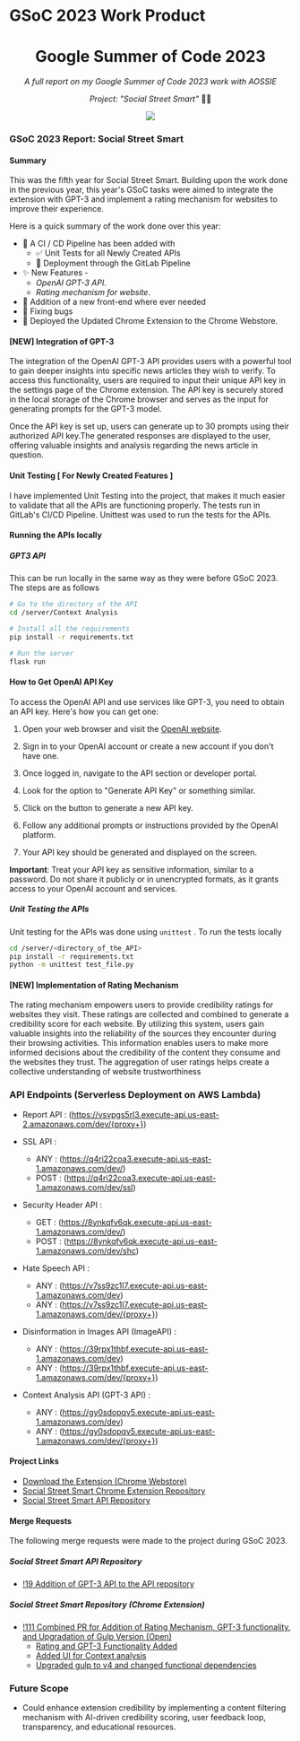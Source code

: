 # GSoC 2023 Work Product

<h1 align="center">Google Summer of Code 2023 </h1>

<p align="center"><i>A full report on my Google Summer of Code 2023 work with AOSSIE</i></p>
<p align="center"><i>Project: "Social Street Smart" </i>  👨‍💻</p>



<p align="center">
  <img src="https://i.imgur.com/fF5RFGo.png" />
</p>

### GSoC 2023 Report: Social Street Smart


#### Summary

This was the fifth year for Social Street Smart. Building upon the work done in the previous year, this year's GSoC tasks were aimed to integrate the extension with GPT-3 and implement a rating mechanism for websites to improve their experience. 

Here is a quick summary of the work done over this year:

- :construction_worker: A CI / CD Pipeline has been added with
  - :white_check_mark: Unit Tests for all Newly Created APIs 
  - 🚀 Deployment through the GitLab Pipeline
- :sparkles: New Features -
	-  *OpenAI GPT-3 API*.
	-  *Rating mechanism for website*.
- :bento: Addition of a new front-end where ever needed
- :bug: Fixing bugs 
- :rocket: Deployed the Updated Chrome Extension to the Chrome Webstore.

#### [NEW] Integration of GPT-3 

The integration of the OpenAI GPT-3 API provides users with a powerful tool to gain deeper insights into specific news articles they wish to verify. To access this functionality, users are required to input their unique API key in the settings page of the Chrome extension. The API key is securely stored in the local storage of the Chrome browser and serves as the input for generating prompts for the GPT-3 model.

Once the API key is set up, users can generate up to 30 prompts using their authorized API key.The generated responses are displayed to the user, offering valuable insights and analysis regarding the news article in question. 



#### Unit Testing [ For Newly Created Features ]

I have implemented Unit Testing into the project, that makes it much easier to validate that all the APIs are functioning properly. The tests run in GitLab's CI/CD Pipeline. Unittest was used to run the tests for the APIs.



#### Running the APIs locally

##### GPT3 API

This can be run locally in the same way as they were before GSoC 2023. The steps are as follows

```bash
# Go to the directory of the API
cd /server/Context Analysis

# Install all the requirements
pip install -r requirements.txt

# Run the server
flask run
```
#### How to Get OpenAI API Key

To access the OpenAI API and use services like GPT-3, you need to obtain an API key. Here's how you can get one:

1. Open your web browser and visit the [OpenAI website](https://openai.com/).

2. Sign in to your OpenAI account or create a new account if you don't have one.

3. Once logged in, navigate to the API section or developer portal.

4. Look for the option to "Generate API Key" or something similar.

5. Click on the button to generate a new API key.

6. Follow any additional prompts or instructions provided by the OpenAI platform.

7. Your API key should be generated and displayed on the screen.

**Important**: Treat your API key as sensitive information, similar to a password. Do not share it publicly or in unencrypted formats, as it grants access to your OpenAI account and services.


##### Unit Testing the APIs

Unit testing for the APIs was done using `unittest` . 
To run the tests locally

```bash
cd /server/<directory_of_the_API>
pip install -r requirements.txt
python -m unittest test_file.py
```

#### [NEW] Implementation of Rating Mechanism
The rating mechanism empowers users to provide credibility ratings for websites they visit. These ratings are collected and combined to generate a credibility score for each website. By utilizing this system, users gain valuable insights into the reliability of the sources they encounter during their browsing activities. This information enables users to make more informed decisions about the credibility of the content they consume and the websites they trust. The aggregation of user ratings helps create a collective understanding of website trustworthiness

### API Endpoints (Serverless Deployment on AWS Lambda)

- Report API : (<https://vsvpgs5rl3.execute-api.us-east-2.amazonaws.com/dev/{proxy+}>)
- SSL API :
  	- ANY : (<https://q4ri22coa3.execute-api.us-east-1.amazonaws.com/dev/>)
  	- POST : (<https://q4ri22coa3.execute-api.us-east-1.amazonaws.com/dev/ssl>)
- Security Header API :
  	- GET : (<https://8ynkqfv6qk.execute-api.us-east-1.amazonaws.com/dev/>)
  	- POST : (<https://8ynkqfv6qk.execute-api.us-east-1.amazonaws.com/dev/shc>)
- Hate Speech API :
	- ANY : (<https://v7ss9zc1l7.execute-api.us-east-1.amazonaws.com/dev>)
   	- ANY : (<https://v7ss9zc1l7.execute-api.us-east-1.amazonaws.com/dev/{proxy+}>)
- Disinformation in Images API (ImageAPI) :
  	- ANY : (<https://39rpx1thbf.execute-api.us-east-1.amazonaws.com/dev>)
  	- ANY : (<https://39rpx1thbf.execute-api.us-east-1.amazonaws.com/dev/{proxy+}>)

- Context Analysis API (GPT-3 API) :
  	- ANY : (<https://gy0sdopqv5.execute-api.us-east-1.amazonaws.com/dev>)
  	- ANY : (<https://gy0sdopqv5.execute-api.us-east-1.amazonaws.com/dev/{proxy+}>)

  
  

#### Project Links
- [Download the Extension (Chrome Webstore)](<https://chrome.google.com/webstore/detail/social-street-smart/ddjcjpfkmcgpgpjhlmdenmionhbnpagm?hl=en-GB&authuser=0>)
- [Social Street Smart Chrome Extension Repository](https://gitlab.com/aossie/social-street-smart)
- [Social Street Smart API Repository](https://gitlab.com/aossie/social-street-smart-api)





#### Merge Requests

The following merge requests were made to the project during GSoC 2023.


##### Social Street Smart API Repository
- [!19 Addition of GPT-3 API to the API repository](https://gitlab.com/aossie/social-street-smart-api/-/merge_requests/19)

##### Social Street Smart Repository (Chrome Extension)
- [!111 Combined PR for Addition of Rating Mechanism, GPT-3 functionality, and Upgradation of Gulp Version (Open)](https://gitlab.com/aossie/social-street-smart/-/merge_requests/111)
  - [Rating and GPT-3 Functionality Added](https://gitlab.com/aossie/social-street-smart/-/commit/20b64c7c54328525d5b0d720cece68467de1bd9b?merge_request_iid=111)
  - [Added UI for Context analysis](https://gitlab.com/aossie/social-street-smart/-/merge_requests/111/diffs?commit_id=4d2486b4c0fa77041bc5d0632348d7540a1ae2ec)
  - [Upgraded gulp to v4 and changed functional dependencies](https://gitlab.com/aossie/social-street-smart/-/merge_requests/111/diffs?commit_id=34fd45720e338f2ea443aa222580f5e7588421f0)



### Future Scope
- Could enhance extension credibility by implementing a content filtering mechanism with AI-driven credibility scoring, user feedback loop, transparency, and educational resources.
